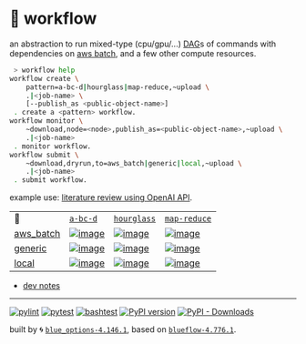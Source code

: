 # 📜 workflow

an abstraction to run mixed-type (cpu/gpu/...) [DAG](https://networkx.org/documentation/stable/reference/classes/digraph.html)s of commands with dependencies on [aws batch](https://aws.amazon.com/batch/), and a few other compute resources.

```bash
 > workflow help
workflow create \
	pattern=a-bc-d|hourglass|map-reduce,~upload \
	.|<job-name> \
	[--publish_as <public-object-name>]
 . create a <pattern> workflow.
workflow monitor \
	~download,node=<node>,publish_as=<public-object-name>,~upload \
	.|<job-name>
 . monitor workflow.
workflow submit \
	~download,dryrun,to=aws_batch|generic|local,~upload \
	.|<job-name>
 . submit workflow.
```

example use: [literature review using OpenAI API](https://github.com/kamangir/openai-commands/tree/main/openai_commands/literature_review).

|   |   |   |   |
| --- | --- | --- | --- |
| 📜 | [`a-bc-d`](./patterns/a-bc-d.dot) | [`hourglass`](./patterns/hourglass.dot) | [`map-reduce`](./patterns/map-reduce.dot) |
| [aws_batch](./runners/aws_batch.py) | [![image](https://kamangir-public.s3.ca-central-1.amazonaws.com/aws_batch-a-bc-d/workflow.gif?raw=true&random=DXm18jYg0ty9p08q)](https://kamangir-public.s3.ca-central-1.amazonaws.com/aws_batch-a-bc-d/workflow.gif?raw=true&random=DXm18jYg0ty9p08q) | [![image](https://kamangir-public.s3.ca-central-1.amazonaws.com/aws_batch-hourglass/workflow.gif?raw=true&random=oxK1rqKfHn86wRyX)](https://kamangir-public.s3.ca-central-1.amazonaws.com/aws_batch-hourglass/workflow.gif?raw=true&random=oxK1rqKfHn86wRyX) | [![image](https://kamangir-public.s3.ca-central-1.amazonaws.com/aws_batch-map-reduce/workflow.gif?raw=true&random=VXIQtv2E0IIakKl3)](https://kamangir-public.s3.ca-central-1.amazonaws.com/aws_batch-map-reduce/workflow.gif?raw=true&random=VXIQtv2E0IIakKl3) |
| [generic](./runners/generic.py) | [![image](https://kamangir-public.s3.ca-central-1.amazonaws.com/generic-a-bc-d/workflow.gif?raw=true&random=VFI9f9pOqSwGo9wZ)](https://kamangir-public.s3.ca-central-1.amazonaws.com/generic-a-bc-d/workflow.gif?raw=true&random=VFI9f9pOqSwGo9wZ) | [![image](https://kamangir-public.s3.ca-central-1.amazonaws.com/generic-hourglass/workflow.gif?raw=true&random=2FSuv5a3jZPzmWst)](https://kamangir-public.s3.ca-central-1.amazonaws.com/generic-hourglass/workflow.gif?raw=true&random=2FSuv5a3jZPzmWst) | [![image](https://kamangir-public.s3.ca-central-1.amazonaws.com/generic-map-reduce/workflow.gif?raw=true&random=qzTFKXbo68XP9VPU)](https://kamangir-public.s3.ca-central-1.amazonaws.com/generic-map-reduce/workflow.gif?raw=true&random=qzTFKXbo68XP9VPU) |
| [local](./runners/local.py) | [![image](https://kamangir-public.s3.ca-central-1.amazonaws.com/local-a-bc-d/workflow.gif?raw=true&random=u3hfaoeGqXoSPwgs)](https://kamangir-public.s3.ca-central-1.amazonaws.com/local-a-bc-d/workflow.gif?raw=true&random=u3hfaoeGqXoSPwgs) | [![image](https://kamangir-public.s3.ca-central-1.amazonaws.com/local-hourglass/workflow.gif?raw=true&random=EHgOG9AOeiHNi9lC)](https://kamangir-public.s3.ca-central-1.amazonaws.com/local-hourglass/workflow.gif?raw=true&random=EHgOG9AOeiHNi9lC) | [![image](https://kamangir-public.s3.ca-central-1.amazonaws.com/local-map-reduce/workflow.gif?raw=true&random=TIuMM4dbvH6YOmUn)](https://kamangir-public.s3.ca-central-1.amazonaws.com/local-map-reduce/workflow.gif?raw=true&random=TIuMM4dbvH6YOmUn) |

- [dev notes](https://arash-kamangir.medium.com/%EF%B8%8F-openai-experiments-54-e49117dc69ef)

---


[![pylint](https://github.com/kamangir/notebooks-and-scripts/actions/workflows/pylint.yml/badge.svg)](https://github.com/kamangir/notebooks-and-scripts/actions/workflows/pylint.yml) [![pytest](https://github.com/kamangir/notebooks-and-scripts/actions/workflows/pytest.yml/badge.svg)](https://github.com/kamangir/notebooks-and-scripts/actions/workflows/pytest.yml) [![bashtest](https://github.com/kamangir/notebooks-and-scripts/actions/workflows/bashtest.yml/badge.svg)](https://github.com/kamangir/notebooks-and-scripts/actions/workflows/bashtest.yml) [![PyPI version](https://img.shields.io/pypi/v/notebooks-and-scripts.svg)](https://pypi.org/project/notebooks-and-scripts/) [![PyPI - Downloads](https://img.shields.io/pypi/dd/notebooks-and-scripts)](https://pypistats.org/packages/notebooks-and-scripts)

built by 🌀 [`blue_options-4.146.1`](https://github.com/kamangir/awesome-bash-cli), based on [`blueflow-4.776.1`](https://github.com/kamangir/notebooks-and-scripts).
